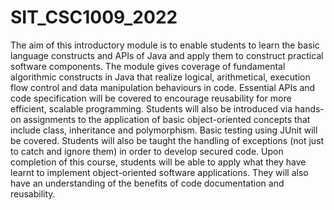# SIT_CSC1009_2022
The aim of this introductory module is to enable students to learn the basic language constructs and APIs of Java and apply them to construct practical software components. The module gives coverage of fundamental algorithmic constructs in Java that realize logical, arithmetical, execution flow control and data manipulation behaviours in code. Essential APIs and code specification will be covered to encourage reusability for more efficient, scalable programming. Students will also be introduced via hands-on assignments to the application of basic object-oriented concepts that include class, inheritance and polymorphism. Basic testing using JUnit will be covered. Students will also be taught the handling of exceptions (not just to catch and ignore them) in order to develop secured code. Upon completion of this course, students will be able to apply what they have learnt to implement object-oriented software applications. They will also have an understanding of the benefits of code documentation and reusability.
